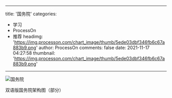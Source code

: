 
---
title: '国务院'
categories: 
 - 学习
 - ProcessOn
 - 推荐
headimg: 'https://img.processon.com/chart_image/thumb/5ede03dbf346fb6c67a883b9.png'
author: ProcessOn
comments: false
date: 2021-11-17 04:27:58
thumbnail: 'https://img.processon.com/chart_image/thumb/5ede03dbf346fb6c67a883b9.png'
---

<div>   
<img class="thumb" alt="国务院" src="https://img.processon.com/chart_image/thumb/5ede03dbf346fb6c67a883b9.png" referrerpolicy="no-referrer">
<p>双语版国务院架构图（部分）</p>  
</div>
            
